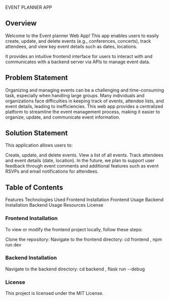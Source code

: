 EVENT PLANNER APP

## Overview

Welcome to the Event planner Web App! This app enables users to easily create, update, and delete events (e.g., conferences, concerts), track attendees, and view key event details such as dates, locations.

It provides an intuitive frontend interface for users to interact with and communicates with a backend server via APIs to manage event data.

## Problem Statement

Organizing and managing events can be a challenging and time-consuming task, especially when handling large groups. Many individuals and organizations face difficulties in keeping track of events, attendee lists, and event details, leading to inefficiencies. This web app provides a centralized platform to streamline the event management process, making it easier to organize, update, and communicate event information.

## Solution Statement
This application allows users to:

Create, update, and delete events.
View a list of all events.
Track attendees and event details (date, location).
In the future, we plan to support user feedback through event comments and additional features such as event RSVPs and email notifications for attendees.

## Table of Contents
Features
Technologies Used
Frontend Installation
Frontend Usage
Backend Installation
Backend Usage
Resources
License

### Frontend Installation
To view or modify the frontend project locally, follow these steps:

Clone the repository:
Navigate to the frontend directory: cd frontend , npm run dev

### Backend Installation
Navigate to the backend directory: cd backend , flask run --debug

### License
This project is licensed under the MIT License.
